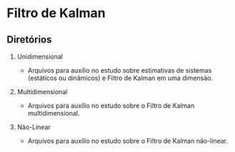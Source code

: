 # Filtro de Kalman

## Diretórios
1. Unidimensional
   - Arquivos para auxílio no estudo sobre estimativas de sistemas (estáticos ou dinâmicos) e Filtro de Kalman em uma dimensão.

2. Multidimensional
   - Arquivos para auxílio no estudo sobre o Filtro de Kalman multidimensional.

3. Não-Linear
   - Arquivos para auxílio no estudo sobre o Filtro de Kalman não-linear.
